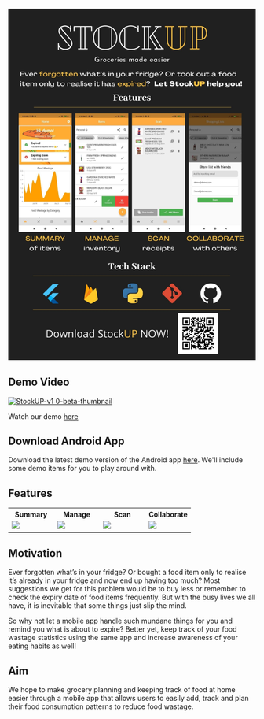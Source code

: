 ![StockUP poster](./demo/poster.jpg)

## Demo Video
[![StockUP-v1 0-beta-thumbnail](https://user-images.githubusercontent.com/85042815/129917498-f8fe6979-f46b-4681-a536-aed1449c0585.jpg)](https://youtu.be/YbBfdvkQDQ8)

Watch our demo [here](https://youtu.be/YbBfdvkQDQ8)

## Download Android App
Download the latest demo version of the Android app [here](https://github.com/stockup-studios/stockup/releases/download/v1.0-beta/StockUP-v1.0-beta.apk). We'll include some demo items for you to play around with.

## Features
<table>
  <colgroup>
       <col span="1" style="width: 25%;">
       <col span="1" style="width: 25%;">
       <col span="1" style="width: 25%;">
       <col span="1" style="width: 25%;">
  </colgroup>
  <tr>
    <th>Summary</th>
    <th>Manage</th>
    <th>Scan</th>
    <th>Collaborate</th>
  </tr>
  <tr>
    <td><img src="https://user-images.githubusercontent.com/85042815/129918256-3bd6861e-cd2b-4048-8b4e-5b6da4c85e88.gif" width="200"></td>
    <td><img src="https://user-images.githubusercontent.com/85042815/129918285-c32fffc0-8b23-408e-a31d-1ef833cb559a.gif" width="200"></td>
    <td><img src="https://user-images.githubusercontent.com/85042815/129918289-1c878fc6-6272-4451-b27b-8566f77c4eb4.gif" width="200"></td>
    <td><img src="https://user-images.githubusercontent.com/85042815/129918302-8f55c80e-1236-491b-b697-47dad791c687.gif" width="200"></td>
  </tr> 
</table>

## Motivation
Ever forgotten what’s in your fridge? Or bought a food item only to realise it’s already in your fridge and now end up having too much? Most suggestions we get for this problem would be to buy less or remember to check the expiry date of food items frequently. But with the busy lives we all have, it is inevitable that some things just slip the mind.

So why not let a mobile app handle such mundane things for you and remind you what is about to expire? Better yet, keep track of your food wastage statistics using the same app and increase awareness of your eating habits as well!

## Aim
We hope to make grocery planning and keeping track of food at home easier through a mobile app that allows users to easily add, track and plan their food consumption patterns to reduce food wastage.
